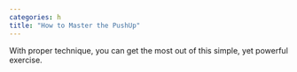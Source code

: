 ```yaml
---
categories: h
title: "How to Master the PushUp"
---
```

With proper technique, you can get the most out of this simple, yet powerful exercise.